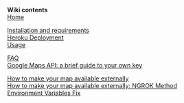 **Wiki contents**<br/>
[Home](https://github.com/AHAAAAAAA/PokemonGo-Map/wiki)<br/>

[Installation and requirements](https://github.com/AHAAAAAAA/PokemonGo-Map/wiki/Installation-and-requirements)<br/>
[Heroku Deployment](https://github.com/AHAAAAAAA/PokemonGo-Map/wiki/Heroku-Deployment)<br/>
[Usage](https://github.com/AHAAAAAAA/PokemonGo-Map/wiki/Usage)<br/>

[FAQ](https://github.com/AHAAAAAAA/PokemonGo-Map/wiki/FAQ)<br/>
[Google Maps API: a brief guide to your own key](https://github.com/AHAAAAAAA/PokemonGo-Map/wiki/Google-Maps-API:-a-brief-guide-to-your-own-key)

[How to make your map available externally](https://github.com/AHAAAAAAA/PokemonGo-Map/wiki/How-to-make-your-map-available-externally)  
[How to make your map available externally: NGROK Method](https://github.com/AHAAAAAAA/PokemonGo-Map/wiki/How-to-make-your-map-available-externally:-NGROK-Method)  
[Environment Variables Fix](https://github.com/AHAAAAAAA/PokemonGo-Map/wiki/Environment-Variables-fix)